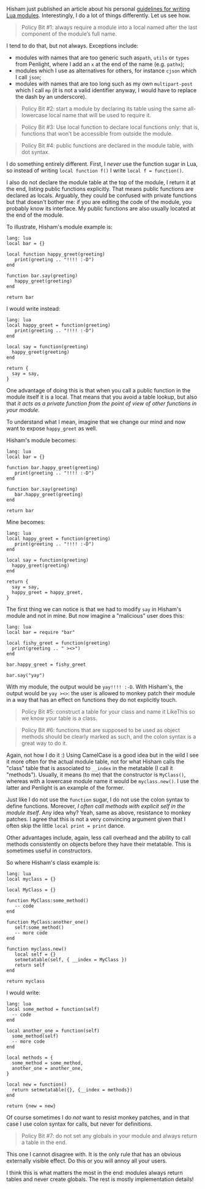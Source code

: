 <!--@
  title="How I write Lua modules"
  published="2014-01-03 00:00:01"
  description = "How I write Lua modules - an answer to Hisham's post."
-->

Hisham just published an article about his personal [guidelines for writing Lua modules](http://hisham.hm/2014/01/02/how-to-write-lua-modules-in-a-post-module-world/). Interestingly, I do a lot of things differently. Let us see how.

> Policy Bit #1: always require a module into a local named after the last component of the module’s full name.

I tend to do that, but not always. Exceptions include:

- modules with names that are too generic such as`path`, `utils` or `types` from Penlight, where I add an `x` at the end of the name (e.g. `pathx`);
- modules which I use as alternatives for others, for instance `cjson` which I call `json`;
- modules with names that are too long such as my own `multipart-post` which I call `mp` (it is not a valid identifier anyway, I would have to replace the dash by an underscore).

> Policy Bit #2: start a module by declaring its table using the same all-lowercase local name that will be used to require it.

> Policy Bit #3: Use local function to declare local functions only: that is, functions that won’t be accessible from outside the module.

> Policy Bit #4: public functions are declared in the module table, with dot syntax.

I do something entirely different. First, I *never* use the function sugar in Lua, so instead of writing `local function f()` I write `local f = function()`.

I also do not declare the module table at the top of the module, I return it at the end, listing public functions explicitly. That means public functions are declared as locals. Arguably, they could be confused with private functions but that doesn't bother me: if you are editing the code of the module, you probably know its interface. My public functions are also usually located at the end of the module.

To illustrate, Hisham's module example is:

    lang: lua
    local bar = {}

    local function happy_greet(greeting)
       print(greeting .. "!!!! :-D")
    end

    function bar.say(greeting)
       happy_greet(greeting)
    end

    return bar

I would write instead:

    lang: lua
    local happy_greet = function(greeting)
       print(greeting .. "!!!! :-D")
    end

    local say = function(greeting)
      happy_greet(greeting)
    end

    return {
      say = say,
    }

One advantage of doing this is that when you call a public function in the module itself it is a local. That means that you avoid a table lookup, but also that *it acts as a private function from the point of view of other functions in your module*.

To understand what I mean, imagine that we change our mind and now want to expose `happy_greet` as well.

Hisham's module becomes:

    lang: lua
    local bar = {}

    function bar.happy_greet(greeting)
       print(greeting .. "!!!! :-D")
    end

    function bar.say(greeting)
       bar.happy_greet(greeting)
    end

    return bar

Mine becomes:

    lang: lua
    local happy_greet = function(greeting)
       print(greeting .. "!!!! :-D")
    end

    local say = function(greeting)
      happy_greet(greeting)
    end

    return {
      say = say,
      happy_greet = happy_greet,
    }

The first thing we can notice is that we had to modify `say` in Hisham's module and not in mine. But now imagine a "malicious" user does this:

    lang: lua
    local bar = require "bar"

    local fishy_greet = function(greeting)
      print(greeting .. " ><>")
    end

    bar.happy_greet = fishy_greet

    bar.say("yay")

With my module, the output would be `yay!!!! :-D`. With Hisham's, the output would be `yay ><>`: the user is allowed to monkey patch their module in a way that has an effect on functions they do not explicitly touch.

> Policy Bit #5: construct a table for your class and name it LikeThis so we know your table is a class.

> Policy Bit #6: functions that are supposed to be used as object methods should be clearly marked as such, and the colon syntax is a great way to do it.

Again, not how I do it :) Using CamelCase is a good idea but in the wild I see it more often for the actual module table, not for what Hisham calls the "class" table that is associated to `__index` in the metatable (I call it "methods"). Usually, it means (to me) that the constructor is `MyClass()`, whereas with a lowercase module name it would be `myclass.new()`. I use the latter and Penlight is an example of the former.

Just like I do not use the `function` sugar, I do not use the colon syntax to define functions. Moreover, *I often call methods with explicit self in the module itself*. Any idea why? Yeah, same as above, resistance to monkey patches. I agree that this is not a very convincing argument given that I often skip the little `local print = print` dance.

Other advantages include, again, less call overhead and the ability to call methods consistently on objects before they have their metatable. This is sometimes useful in constructors.

So where Hisham's class example is:

    lang: lua
    local myclass = {}

    local MyClass = {}

    function MyClass:some_method()
       -- code
    end

    function MyClass:another_one()
       self:some_method()
       -- more code
    end

    function myclass.new()
       local self = {}
       setmetatable(self, { __index = MyClass })
       return self
    end

    return myclass

I would write:

    lang: lua
    local some_method = function(self)
      -- code
    end

    local another_one = function(self)
      some_method(self)
      -- more code
    end

    local methods = {
      some_method = some_method,
      another_one = another_one,
    }

    local new = function()
      return setmetatable({}, {__index = methods})
    end

    return {new = new}

Of course sometimes I do *not* want to resist monkey patches, and in that case I use colon syntax for calls, but never for definitions.

> Policy Bit #7: do not set any globals in your module and always return a table in the end.

This one I cannot disagree with. It is the only rule that has an obvious externally visible effect. Do this or you will annoy all your users.

I think this is what matters the most in the end: modules always return tables and never create globals. The rest is mostly implementation details!
